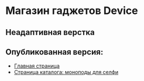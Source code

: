 # Магазин гаджетов Device

## Неадаптивная верстка

## Опубликованная версия:
* <a href="https://GulnaraYakupova.github.io/device-non-adaptive/index.html">Главная страница</a>
* <a href="https://GulnaraYakupova.github.io/device-non-adaptive/catalog.html">Cтраница каталога: моноподы для селфи</a>
